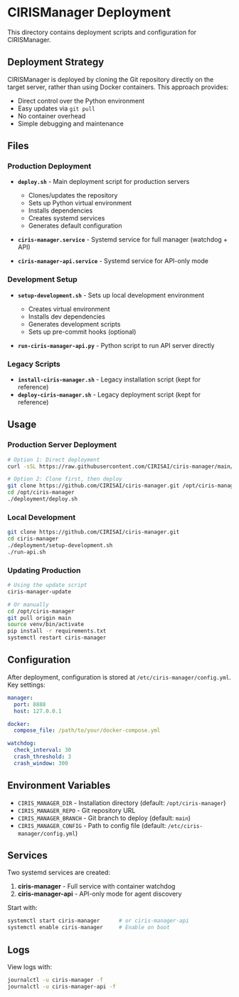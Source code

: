 # CIRISManager Deployment

This directory contains deployment scripts and configuration for CIRISManager.

## Deployment Strategy

CIRISManager is deployed by cloning the Git repository directly on the target server, rather than using Docker containers. This approach provides:

- Direct control over the Python environment
- Easy updates via `git pull`
- No container overhead
- Simple debugging and maintenance

## Files

### Production Deployment

- **`deploy.sh`** - Main deployment script for production servers
  - Clones/updates the repository
  - Sets up Python virtual environment
  - Installs dependencies
  - Creates systemd services
  - Generates default configuration

- **`ciris-manager.service`** - Systemd service for full manager (watchdog + API)
- **`ciris-manager-api.service`** - Systemd service for API-only mode

### Development Setup

- **`setup-development.sh`** - Sets up local development environment
  - Creates virtual environment
  - Installs dev dependencies
  - Generates development scripts
  - Sets up pre-commit hooks (optional)

- **`run-ciris-manager-api.py`** - Python script to run API server directly

### Legacy Scripts

- **`install-ciris-manager.sh`** - Legacy installation script (kept for reference)
- **`deploy-ciris-manager.sh`** - Legacy deployment script (kept for reference)

## Usage

### Production Server Deployment

```bash
# Option 1: Direct deployment
curl -sSL https://raw.githubusercontent.com/CIRISAI/ciris-manager/main/deployment/deploy.sh | bash

# Option 2: Clone first, then deploy
git clone https://github.com/CIRISAI/ciris-manager.git /opt/ciris-manager
cd /opt/ciris-manager
./deployment/deploy.sh
```

### Local Development

```bash
git clone https://github.com/CIRISAI/ciris-manager.git
cd ciris-manager
./deployment/setup-development.sh
./run-api.sh
```

### Updating Production

```bash
# Using the update script
ciris-manager-update

# Or manually
cd /opt/ciris-manager
git pull origin main
source venv/bin/activate
pip install -r requirements.txt
systemctl restart ciris-manager
```

## Configuration

After deployment, configuration is stored at `/etc/ciris-manager/config.yml`. Key settings:

```yaml
manager:
  port: 8888
  host: 127.0.0.1

docker:
  compose_file: /path/to/your/docker-compose.yml

watchdog:
  check_interval: 30
  crash_threshold: 3
  crash_window: 300
```

## Environment Variables

- `CIRIS_MANAGER_DIR` - Installation directory (default: `/opt/ciris-manager`)
- `CIRIS_MANAGER_REPO` - Git repository URL
- `CIRIS_MANAGER_BRANCH` - Git branch to deploy (default: `main`)
- `CIRIS_MANAGER_CONFIG` - Path to config file (default: `/etc/ciris-manager/config.yml`)

## Services

Two systemd services are created:

1. **ciris-manager** - Full service with container watchdog
2. **ciris-manager-api** - API-only mode for agent discovery

Start with:
```bash
systemctl start ciris-manager      # or ciris-manager-api
systemctl enable ciris-manager     # Enable on boot
```

## Logs

View logs with:
```bash
journalctl -u ciris-manager -f
journalctl -u ciris-manager-api -f
```